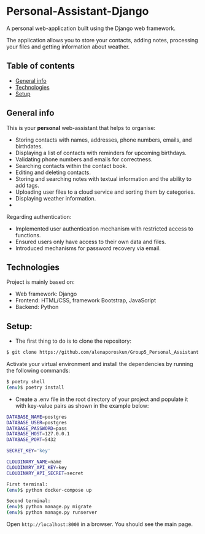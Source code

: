 # Personal-Assistant-Django
A personal web-application built using the Django web framework.

The application allows you to store your contacts, adding notes, processing your files and getting information about weather.  
## Table of contents
* [General info](#general-info)
* [Technologies](#technologies)
* [Setup](#setup)

## General info
This is your **personal** web-assistant that helps to organise:
* Storing contacts with names, addresses, phone numbers, emails, and birthdates.
* Displaying a list of contacts with reminders for upcoming birthdays.
* Validating phone numbers and emails for correctness.
* Searching contacts within the contact book.
* Editing and deleting contacts.
* Storing and searching notes with textual information and the ability to add tags.
* Uploading user files to a cloud service and sorting them by categories.
* Displaying weather information.
* 
Regarding authentication:
* Implemented user authentication mechanism with restricted access to functions.
* Ensured users only have access to their own data and files.
* Introduced mechanisms for password recovery via email.
	
## Technologies
Project is mainly based on:
* Web framework: Django
* Frontend: HTML/CSS, framework Bootstrap, JavaScript
* Backend: Python


## Setup:

* The first thing to do is to clone the repository:

```sh
$ git clone https://github.com/alenaporoskun/Group5_Personal_Assistant
```

Activate your virtual environment and install the dependencies by running the following commands:

```sh
$ poetry shell
(env)$ poetry install
```

* Create a .env file in the root directory of your project and populate it with key-value pairs as shown in the example below:
```sh
DATABASE_NAME=postgres
DATABASE_USER=postgres
DATABASE_PASSWORD=pass
DATABASE_HOST=127.0.0.1
DATABASE_PORT=5432

SECRET_KEY='key'

CLOUDINARY_NAME=name
CLOUDINARY_API_KEY=key
CLOUDINARY_API_SECRET=secret
```

```sh
First terminal:
(env)$ python docker-compose up
```

```sh
Second terminal:
(env)$ python manage.py migrate
(env)$ python manage.py runserver     
```

 Open `http://localhost:8000` in a browser. You should see the main page.